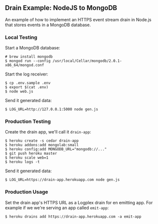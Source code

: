 ## Drain Example: NodeJS to MongoDB

An example of how to implement an HTTPS event stream drain in Node.js that stores events in a MongoDB database.


### Local Testing

Start a MongoDB database:

    # brew install mongodb
    $ mongod run --config /usr/local/Cellar/mongodb/2.0.1-x86_64/mongod.conf

Start the log receiver:

    $ cp .env.sample .env
    $ export $(cat .env)
    $ node web.js

Send it generated data:

    $ LOG_URL=http://127.0.0.1:5000 node gen.js


### Production Testing

Create the drain app, we'll call it `drain-app`:

    $ heroku create -s cedar drain-app
    $ heroku addons:add mongolab:small
    $ heroku config:add MONGODB_URL="mongodb://..."
    $ git push heroku master
    $ heroku scale web=1
    $ heroku logs -t

Send it generated data:

    $ LOG_URL=https://drain-app.herokuapp.com node gen.js


### Production Usage

Set the drain app's HTTPS URL as a Logplex drain for en emitting app. For example if we we're serving an app called `emit-app`:

    $ heroku drains add https://drain-app.herokuapp.com -a emit-app

